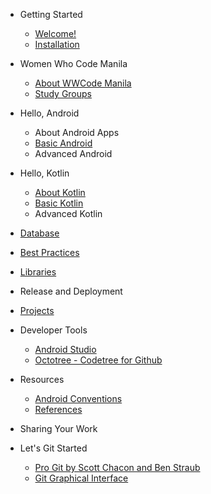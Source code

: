 - Getting Started
  - [Welcome!](README.md)
  - [Installation](getting_started/install_tools.md)

- Women Who Code Manila
  - [About WWCode Manila](wwcodemanila/about.md)
  - [Study Groups](wwcodemanila/study_groups.md)

- Hello, Android
  - About Android Apps
  - [Basic Android](contents/android_basic_topics.md)
  - Advanced Android

- Hello, Kotlin
  - [About Kotlin](kotlin/about_kotlin.md)
  - [Basic Kotlin](contents/kotlin_basic_topics.md)
  - Advanced Kotlin

- [Database](contents/database.md) 

- [Best Practices](contents/best_practices.md)

- [Libraries](contents/libraries.md)

- Release and Deployment

<!-- - Advanced Topics :soon:
  - Debugging
  - Game Development -->

- [Projects](contents/projects.md)

- Developer Tools
  - [Android Studio](android/folder_structure.md)
  - [Octotree - Codetree for Github](https://github.com/buunguyen/octotree)

- Resources
  - [Android Conventions](resources/android_conventions.md)
  - [References](resources/references.md)

- Sharing Your Work
- Let's Git Started
    - [Pro Git by Scott Chacon and Ben Straub](https://git-scm.com/book/en/v2)
    - [Git Graphical Interface](contents/git_graphical_interface.md)
